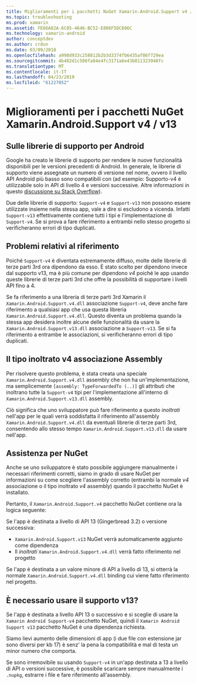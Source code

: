 ```yaml
---
title: Miglioramenti per i pacchetti NuGet Xamarin.Android.Support v4 / v13
ms.topic: troubleshooting
ms.prod: xamarin
ms.assetid: FE66A82A-6C05-4646-BC52-E806F5DC606C
ms.technology: xamarin-android
author: conceptdev
ms.author: crdun
ms.date: 03/09/2018
ms.openlocfilehash: a990d933c258812b2b3d3374fb6435af06f729ea
ms.sourcegitcommit: 4b402d1c508fa84e4fc3171a6e43b811323948fc
ms.translationtype: MT
ms.contentlocale: it-IT
ms.lasthandoff: 04/23/2019
ms.locfileid: "61227052"
---
```

# <a name="smarter-xamarin-android-support-v4--v13-nuget-packages"></a>Miglioramenti per i pacchetti NuGet Xamarin.Android.Support v4 / v13

## <a name="about-the-android-support-libraries"></a>Sulle librerie di supporto per Android

Google ha creato le librerie di supporto per rendere le nuove funzionalità disponibili per le versioni precedenti di Android. In generale, le librerie di supporto viene assegnate un numero di versione nel nome, ovvero il livello API Android più basso sono compatibili con (ad esempio: Supporto-v4 è utilizzabile solo in API di livello 4 e versioni successive. Altre informazioni in questo [discussione su Stack Overflow](https://stackoverflow.com/questions/9926403/android-support-package-compatibility-library-use-v4-or-v13)). 

Due delle librerie di supporto: `Support-v4` e `Support-v13` non possono essere utilizzate insieme nella stessa app, vale a dire si escludono a vicenda. Infatti `Support-v13` effettivamente contiene tutti i tipi e l'implementazione di `Support-v4`. Se si prova a fare riferimento a entrambi nello stesso progetto si verificheranno errori di tipo duplicati.

## <a name="problems-with-referencing"></a>Problemi relativi al riferimento

Poiché `Support-v4` è diventata estremamente diffuso, molte delle librerie di terze parti 3rd ora dipendono da esso. È stato scelto per dipendono invece dal supporto v13, ma è più comune per dipendono _v4_ poiché le app usando queste librerie di terze parti 3rd che offre la possibilità di supportare i livelli API fino a 4.

Se fa riferimento a una libreria di terze parti 3rd Xamarin il `Xamarin.Android.Support.v4.dll` associazione `Support-v4`, deve anche fare riferimento a qualsiasi app che usa questa libreria `Xamarin.Android.Support.v4.dll`. Questo diventa un problema quando la stessa app desidera inoltre alcune delle funzionalità da usare la `Xamarin.Android.Support.v13.dll` associazione a `Support-v13`. Se si fa riferimento a entrambe le associazioni, si verificheranno errori di tipo duplicati.

## <a name="type-forwarded-v4-binding-assembly"></a>Il tipo inoltrato v4 associazione Assembly

Per risolvere questo problema, è stata creata una speciale `Xamarin.Android.Support.v4.dll` assembly che non ha un'implementazione, ma semplicemente `[assembly: TypeForwardedTo (..)]` gli attributi che inoltrano tutte la `Support-v4` tipi per l'implementazione all'interno di `Xamarin.Android.Support.v13.dll` assembly.

Ciò significa che uno sviluppatore può fare riferimento a questo _inoltrati_ nell'app per le quali verrà soddisfatta il riferimento all'assembly `Xamarin.Android.Support.v4.dll` da eventuali librerie di terze parti 3rd, consentendo allo stesso tempo `Xamarin.Android.Support.v13.dll` da usare nell'app.

## <a name="nuget-assistance"></a>Assistenza per NuGet

Anche se uno sviluppatore è stato possibile aggiungere manualmente i necessari riferimenti corretti, siamo in grado di usare NuGet per informazioni su come scegliere l'assembly corretto (entrambi la normale _v4_ associazione o il tipo inoltrato _v4_ assembly) quando il pacchetto NuGet è installato.

Pertanto, il `Xamarin.Android.Support.v4` pacchetto NuGet contiene ora la logica seguente:

Se l'app è destinata a livello di API 13 (Gingerbread 3.2) o versione successiva:

*   `Xamarin.Android.Support.v13` NuGet verrà automaticamente aggiunto come dipendenza
*   Il _inoltrati_ `Xamarin.Android.Support.v4.dll` verrà fatto riferimento nel progetto

Se l'app è destinata a un valore minore di API a livello di 13, si otterrà la normale `Xamarin.Android.Support.v4.dll` binding cui viene fatto riferimento nel progetto.

## <a name="do-i-have-to-use-support-v13"></a>È necessario usare il supporto v13?

Se l'app è destinata a livello API 13 o successivo e si sceglie di usare la `Xamarin Android Support-v4` pacchetto NuGet, quindi il `Xamarin Android Support v13` pacchetto NuGet è una dipendenza richiesta.

Siamo lievi aumento delle dimensioni di app (i due file con estensione jar sono diversi per kb 17) è senz' la pena la compatibilità e mal di testa un minor numero che comporta.

Se sono irremovibile su usando `Support-v4` in un'app destinata a 13 a livello di API o versioni successive, è possibile scaricare sempre manualmente i `.nupkg`, estrarre i file e fare riferimento all'assembly.
